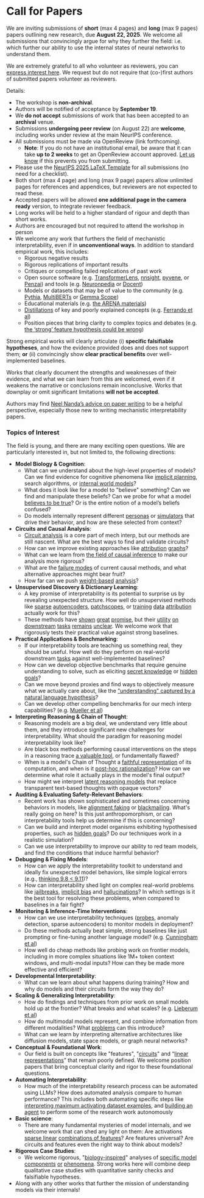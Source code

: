 # Call for Papers
We are inviting submissions of **short** (max 4 pages) and **long** (max 9 pages) papers outlining new research, due **August 22, 2025**. We welcome all submissions that convincingly argue for why they further the field: i.e. which further our ability to use the internal states of neural networks to understand them. 

We are extremely grateful to all who volunteer as reviewers, you can [express interest here](https://www.google.com/url?q=https://docs.google.com/forms/d/e/1FAIpQLSdiw1SJllzoTz_nqzDTzTOGb9DV3W_truQyh-WvYj_QGIi7Mg/viewform?usp%3Ddialog&sa=D&source=editors&ust=1753794824735989&usg=AOvVaw1ZWHCnJlUXw1yRlH5G7an8). We request but do not require that (co-)first authors of submitted papers volunteer as reviewers. 

Details: 
* The workshop is **non-archival**.
* Authors will be notified of acceptance by **September 19**.
* We **do not accept** submissions of work that has been accepted to an **archival** venue.
* Submissions **undergoing peer review** (on August 22) are **welcome**, including works under review at the main NeurIPS conference.
* All submissions must be made via OpenReview (link forthcoming).
  * **Note**: If you do not have an institutional email, be aware that it can take **up to 2 weeks** to get an OpenReview account approved. [Let us know](mailto:neurips2025@mechinterpworkshop.com) if this prevents you from submitting.
* Please use the [NeurIPS 2025 LaTeX Template](https://www.google.com/url?q=https://media.neurips.cc/Conferences/NeurIPS2025/Styles.zip&sa=D&source=editors&ust=1753794824740279&usg=AOvVaw3oPj4lcWYaPISP2dsjC6Xy) for all submissions (no need for a checklist).
* Both short (max 4 page) and long (max 9 page) papers allow unlimited pages for references and appendices, but reviewers are not expected to read these.
* Accepted papers will be allowed **one additional page in the camera ready** version, to integrate reviewer feedback.
* Long works will be held to a higher standard of rigour and depth than short works.
* Authors are encouraged but not required to attend the workshop in person
* We welcome any work that furthers the field of mechanistic interpretability, even if in **unconventional ways**. In addition to standard empirical work, this includes:
  * Rigorous negative results
  * Rigorous replications of important results
  * Critiques or compelling failed replications of past work
  * Open source software (e.g. [TransformerLens](https://www.google.com/url?q=https://github.com/neelnanda-io/TransformerLens&sa=D&source=editors&ust=1753794824744060&usg=AOvVaw1pxhTVuM7ONwOUFQ2Euvjy), [nnsight](https://www.google.com/url?q=https://github.com/ndif-team/nnsight&sa=D&source=editors&ust=1753794824744332&usg=AOvVaw0XgghNjjmeislDoxCTmxoc), [pyvene](https://www.google.com/url?q=https://github.com/stanfordnlp/pyvene/tree/main/pyvene/models/mlp&sa=D&source=editors&ust=1753794824744567&usg=AOvVaw2xJ1QcpTtgZGJhmFiTgx7W), or [Penzai](https://www.google.com/url?q=https://github.com/google-deepmind/penzai&sa=D&source=editors&ust=1753794824744854&usg=AOvVaw32Yf8ZAvL7M0KTRhhR_XtR)) and tools (e.g. [Neuronpedia](https://www.google.com/url?q=http://neuronpedia.org&sa=D&source=editors&ust=1753794824745153&usg=AOvVaw1lIhLha0_OjJ5ez9KwXIZ1) or [Docent](https://www.google.com/url?q=https://transluce.org/introducing-docent&sa=D&source=editors&ust=1753794824745423&usg=AOvVaw0_mscafEFOuVgngqBmQKjO))
  * Models or datasets that may be of value to the community (e.g. [Pythia](https://www.google.com/url?q=https://arxiv.org/abs/2304.01373&sa=D&source=editors&ust=1753794824746007&usg=AOvVaw3rYD1JPgkwLgnW4khdDoYI), [MultiBERTs](https://www.google.com/url?q=https://arxiv.org/abs/2106.16163&sa=D&source=editors&ust=1753794824746217&usg=AOvVaw2rD3lkqfv7QCDji8lgdhUg) or [Gemma Scope](https://www.google.com/url?q=https://arxiv.org/abs/2408.05147&sa=D&source=editors&ust=1753794824746478&usg=AOvVaw2_8X5kVSoz9lSB0-hEqE3Y))
  * Educational materials (e.g. [the ARENA materials](https://www.google.com/url?q=https://arena3-chapter1-transformer-interp.streamlit.app/&sa=D&source=editors&ust=1753794824746979&usg=AOvVaw0y424LLRzIvaAOg5WpVDuq))
  * [Distillations](https://www.google.com/url?q=https://distill.pub/2017/research-debt/&sa=D&source=editors&ust=1753794824747293&usg=AOvVaw0xOyUv3nDu5YFIWDmmswpR) of key and poorly explained concepts (e.g. [Ferrando et al](https://www.google.com/url?q=https://arxiv.org/abs/2405.00208&sa=D&source=editors&ust=1753794824747753&usg=AOvVaw32QXOIlIOxzpxjfIskD2fA))
  * Position pieces that bring clarity to complex topics and debates (e.g. [the ‘strong’ feature hypothesis could be wrong](https://www.google.com/url?q=https://www.alignmentforum.org/posts/tojtPCCRpKLSHBdpn/the-strong-feature-hypothesis-could-be-wrong&sa=D&source=editors&ust=1753794824748549&usg=AOvVaw0C34SkfORelfkIcBnS5SqZ))

Strong empirical works will clearly articulate (i) **specific falsifiable hypotheses**, and how the evidence provided does and does not support them; **or** (ii) convincingly show **clear practical benefits** over well-implemented baselines. 

Works that clearly document the strengths and weaknesses of their evidence, and what we can learn from this are welcomed, even if it weakens the narrative or conclusions remain inconclusive. Works that downplay or omit significant limitations **will not be accepted**. 

Authors may find [Neel Nanda’s advice on paper writing](https://www.google.com/url?q=https://www.alignmentforum.org/posts/eJGptPbbFPZGLpjsp/highly-opinionated-advice-on-how-to-write-ml-papers&sa=D&source=editors&ust=1753794824751762&usg=AOvVaw31xvyL6IpuMmreSJsVkP4W) to be a helpful perspective, especially those new to writing mechanistic interpretability papers. 
### Topics of Interest
The field is young, and there are many exciting open questions. We are particularly interested in, but not limited to, the following directions: 
* **Model Biology & Cognition**:
  * What can we understand about the high-level properties of models? Can we find evidence for cognitive phenomena like [implicit planning](https://www.google.com/url?q=https://transformer-circuits.pub/2025/attribution-graphs/biology.html%23dives-poems&sa=D&source=editors&ust=1753794824753902&usg=AOvVaw0vC6u1A69SZbxtnpT9REaz), search algorithms, or [internal world models](https://www.google.com/url?q=https://arxiv.org/abs/2210.13382&sa=D&source=editors&ust=1753794824754379&usg=AOvVaw3nTLaOh7uWiF-i2X9funTv)?
  * What does it look like for a model to "believe" something? Can we find and manipulate these beliefs? Can we probe for what a model [believes to be true](https://www.google.com/url?q=https://arxiv.org/abs/2310.06824&sa=D&source=editors&ust=1753794824755227&usg=AOvVaw103F-QC-ppkrvh6nVaB_5n)? Or is the entire notion of a model’s beliefs confused?
  * Do models internally represent different [personas](https://www.google.com/url?q=https://arxiv.org/abs/2406.12094&sa=D&source=editors&ust=1753794824755917&usg=AOvVaw2Q_GMKeokhqs0q-gikow8r) or [simulators](https://www.google.com/url?q=https://www.nature.com/articles/s41586-023-06647-8&sa=D&source=editors&ust=1753794824756200&usg=AOvVaw0G9J2xO_kqkJav-0wqjI0g) that drive their behavior, and how are these selected from context?
* **Circuits and Causal Analysis**:
  * [Circuit analysis](https://www.google.com/url?q=https://distill.pub/2020/circuits/zoom-in/&sa=D&source=editors&ust=1753794824756960&usg=AOvVaw3Pab7j6bWhevKrDVkC4jCr) is a core part of mech interp, but our methods are still nascent. What are the best ways to find and validate circuits?
  * How can we improve existing approaches like [attribution](https://www.google.com/url?q=https://arxiv.org/abs/2406.11944&sa=D&source=editors&ust=1753794824757958&usg=AOvVaw3DZHV-_UHGJZ3AYP_Kz8DA) [graphs](https://www.google.com/url?q=https://transformer-circuits.pub/2025/attribution-graphs/methods.html&sa=D&source=editors&ust=1753794824758250&usg=AOvVaw2liM6sx2C1WEzuCQjNfij8)?
  * What can we learn from [the field of causal inference](https://www.google.com/url?q=https://arxiv.org/abs/2407.04690&sa=D&source=editors&ust=1753794824758785&usg=AOvVaw2jx-3OW89htLMQ1fHNl-i0) to make our analysis more rigorous?
  * What are the [failure modes](https://www.google.com/url?q=https://arxiv.org/abs/2307.15771&sa=D&source=editors&ust=1753794824759911&usg=AOvVaw3zDGoVNtPtWp2OW-yMIVeN) of current causal methods, and what alternative approaches might bear fruit?
  * How far can we push [weight-based](https://www.google.com/url?q=https://arxiv.org/abs/2301.05217&sa=D&source=editors&ust=1753794824760571&usg=AOvVaw0989ple6D27QR0nj9J5RgM) [analysis](https://www.google.com/url?q=https://arxiv.org/abs/2410.08417&sa=D&source=editors&ust=1753794824760804&usg=AOvVaw0boQuGugjeWFafRLmLgIjD)?
* **Unsupervised Discovery & Dictionary Learning**:
  * A key promise of interpretability is its potential to surprise us by revealing unexpected structure. How well do unsupervised methods like [sparse](https://www.google.com/url?q=https://arxiv.org/abs/2103.15949&sa=D&source=editors&ust=1753794824761919&usg=AOvVaw23dKNZQzQTP4DbfYGAvpDW) [autoencoders](https://www.google.com/url?q=https://transformer-circuits.pub/2023/monosemantic-features&sa=D&source=editors&ust=1753794824762189&usg=AOvVaw1BQW1oVmrvtI4D63j_550B), [patch](https://www.google.com/url?q=https://arxiv.org/abs/2401.06102&sa=D&source=editors&ust=1753794824762368&usg=AOvVaw0EgqQE7sPwyLdjxqqb-cn1)[scopes](https://www.google.com/url?q=https://arxiv.org/abs/2403.10949v2&sa=D&source=editors&ust=1753794824762540&usg=AOvVaw23jyr4fEvMquMEJ7DoEhwl), or [training](https://www.google.com/url?q=https://proceedings.mlr.press/v70/koh17a?ref%3Dhttps://githubhelp.com&sa=D&source=editors&ust=1753794824762821&usg=AOvVaw0SUuB4k62Kxw7CNoAcXSww) [data](https://www.google.com/url?q=https://arxiv.org/abs/2308.03296&sa=D&source=editors&ust=1753794824763029&usg=AOvVaw237zIkM8x2eg2pOBQAXtY-) [attribution](https://www.google.com/url?q=https://arxiv.org/abs/2205.11482&sa=D&source=editors&ust=1753794824763339&usg=AOvVaw0Nzt2w3IGqwdjIkbXp1fZa) actually work for this?
  * These methods have [shown](https://www.google.com/url?q=https://transformer-circuits.pub/2024/scaling-monosemanticity/index.html&sa=D&source=editors&ust=1753794824763911&usg=AOvVaw1Hb3ub8hvVM-3BCgIRBo5T) [great](https://www.google.com/url?q=https://transformer-circuits.pub/2025/attribution-graphs/biology.html&sa=D&source=editors&ust=1753794824764208&usg=AOvVaw3g0eQdvLD6N-Bb9TUWicAU) [promise](https://www.google.com/url?q=https://arxiv.org/abs/2503.10965&sa=D&source=editors&ust=1753794824764425&usg=AOvVaw3YcRBL4Hazkd8Ml91Ys9Cm), but their [utility](https://www.google.com/url?q=https://arxiv.org/abs/2502.16681&sa=D&source=editors&ust=1753794824764670&usg=AOvVaw02bXfYd2bGYDNBbkkw70y_) [on](https://www.google.com/url?q=https://www.tilderesearch.com/blog/sieve&sa=D&source=editors&ust=1753794824764884&usg=AOvVaw3HUyGIdjXgBaiCd53vsnLK) [downstream](https://www.google.com/url?q=https://arxiv.org/abs/2501.17148&sa=D&source=editors&ust=1753794824765107&usg=AOvVaw2zadqoyk2S8pQEzZ7BsTTw) [tasks](https://www.google.com/url?q=https://transformer-circuits.pub/2024/features-as-classifiers/index.html&sa=D&source=editors&ust=1753794824765395&usg=AOvVaw299UYlmgGT6tbt5W2VBgYE) [remains](https://www.google.com/url?q=https://arxiv.org/abs/2502.04382&sa=D&source=editors&ust=1753794824765641&usg=AOvVaw1sRVJOv9ONIfvSGV5R2UaG) [unclear](https://www.google.com/url?q=https://www.alignmentforum.org/posts/4uXCAJNuPKtKBsi28/negative-results-for-saes-on-downstream-tasks&sa=D&source=editors&ust=1753794824766012&usg=AOvVaw2NsVOkYZ4-LP-A03CBeyVh). We welcome work that rigorously tests their practical value against strong baselines.
* **Practical Applications & Benchmarking**:
  * If our interpretability tools are teaching us something real, they should be useful. How well do they perform on real-world downstream [tasks](https://www.google.com/url?q=https://www.lesswrong.com/posts/wGRnzCFcowRCrpX4Y/downstream-applications-as-validation-of-interpretability&sa=D&source=editors&ust=1753794824767725&usg=AOvVaw3TOH2ajae6I_nXXczltqxb) against well-implemented baselines?
  * How can we develop objective benchmarks that require genuine understanding to solve, such as eliciting [secret knowledge](https://www.google.com/url?q=https://arxiv.org/abs/2505.14352&sa=D&source=editors&ust=1753794824768628&usg=AOvVaw2zST7rWHjDatK6-pa7mTMG) or [hidden goals](https://www.google.com/url?q=https://arxiv.org/abs/2503.10965&sa=D&source=editors&ust=1753794824768876&usg=AOvVaw0svcmO2vugFQatCpzgg8gx)?
  * Can we move beyond proxies and find ways to objectively measure what we actually care about, like the ["understanding" captured by a natural language hypothesis](https://www.google.com/url?q=https://arxiv.org/abs/2502.04382&sa=D&source=editors&ust=1753794824769775&usg=AOvVaw2AHylsiDusSEyD5pBpabX3)?
  * Can we develop other compelling benchmarks for our mech interp capabilities? (e.g. [Mueller et al](https://www.google.com/url?q=https://arxiv.org/abs/2504.13151&sa=D&source=editors&ust=1753794824770435&usg=AOvVaw3Yt51iKUeBP99s_ZuKqkUA))
* **Interpreting Reasoning & Chain of Thought**:
  * Reasoning models are a big deal, we understand very little about them, and they introduce significant new challenges for interpretability. What should the paradigm for reasoning model interpretability look like?
  * Are black box methods performing causal interventions on the steps in a reasoning trace [a valuable tool](https://www.google.com/url?q=https://arxiv.org/abs/2506.19143&sa=D&source=editors&ust=1753794824772295&usg=AOvVaw08jyjycA0GcolPUJe9O7iW), or fundamentally flawed?
  * When is a model's Chain of Thought a [faithful representation](https://www.google.com/url?q=https://arxiv.org/abs/2305.04388&sa=D&source=editors&ust=1753794824772845&usg=AOvVaw2nLnPJAZnqPWavmcwc8Wz4) of its computation, and when is it [post-hoc rationalization](https://www.google.com/url?q=https://arxiv.org/abs/2503.08679&sa=D&source=editors&ust=1753794824773231&usg=AOvVaw0ZYhIPhUIyoNAZLd6-7BT4)? How can we determine what role it actually plays in the model's final output?
  * How might we interpret [latent reasoning models](https://www.google.com/url?q=https://arxiv.org/abs/2412.06769&sa=D&source=editors&ust=1753794824773959&usg=AOvVaw3sz6OCd5_t0zkbhgaMkvcS) that replace transparent text-based thoughts with opaque vectors?
* **Auditing & Evaluating Safety-Relevant Behaviors**:
  * Recent work has shown sophisticated and sometimes concerning behaviors in models, like [alignment faking](https://www.google.com/url?q=https://arxiv.org/abs/2412.14093&sa=D&source=editors&ust=1753794824775398&usg=AOvVaw306uria9qfd_6S3abl_VE_) or [blackmailing](https://www.google.com/url?q=https://www.anthropic.com/research/agentic-misalignment&sa=D&source=editors&ust=1753794824775736&usg=AOvVaw0vylLiDIyu_Knh5M1nhsZD). What's really going on here? Is this just anthropomorphism, or can interpretability tools help us determine if this is concerning?
  * Can we build and interpret model organisms exhibiting hypothesised properties, such as [hidden goals](https://www.google.com/url?q=https://arxiv.org/abs/2503.10965&sa=D&source=editors&ust=1753794824776877&usg=AOvVaw06z0VuM-TuX0hy4YXXrst3)? Do our techniques work in a realistic simulation?
  * Can we use interpretability to improve our ability to red team models, and find the conditions that induce harmful behavior?
* **Debugging & Fixing Models**:
  * How can we apply the interpretability toolkit to understand and ideally fix unexpected model behaviors, like simple logical errors (e.g., [thinking 9.8 < 9.11](https://www.google.com/url?q=https://transluce.org/observability-interface&sa=D&source=editors&ust=1753794824778687&usg=AOvVaw3_puyqdqG3OnygpN9zp25V))?
  * How can interpretability shed light on complex real-world problems like [jailbreaks](https://www.google.com/url?q=https://transformer-circuits.pub/2025/attribution-graphs/biology.html%23dives-jailbreak&sa=D&source=editors&ust=1753794824779295&usg=AOvVaw1uG2vT-2HbYDpnD5BXViyw), [implicit bias](https://www.google.com/url?q=https://arxiv.org/abs/2506.10922&sa=D&source=editors&ust=1753794824779541&usg=AOvVaw1g4HzuMDDB8jAnapHW99mN) and [hallucinations](https://www.google.com/url?q=https://arxiv.org/abs/2411.14257&sa=D&source=editors&ust=1753794824779787&usg=AOvVaw17sERDRbuP7M_nXTzwbzCS)? In which settings is it the best tool for resolving these problems, when compared to baselines in a fair fight?
* **Monitoring & Inference-Time Interventions**:
  * How can we use interpretability techniques ([probes](https://www.google.com/url?q=https://arxiv.org/abs/2102.12452&sa=D&source=editors&ust=1753794824780843&usg=AOvVaw3vUegc_qyJIDDTTpwIjJPJ), anomaly detection, sparse autoencoders) to monitor models in deployment?
  * Do these methods actually beat simple, strong baselines like just prompting or fine-tuning another language model? (e.g. [Cunningham et al](https://www.google.com/url?q=https://alignment.anthropic.com/2025/cheap-monitors/&sa=D&source=editors&ust=1753794824781890&usg=AOvVaw0mdyhEySHRvqMHwfHbyKrB))
  * How well do cheap methods like probing work on frontier models, including in more complex situations like 1M+ token context windows, and multi-modal inputs? How can they be made more effective and efficient?
* **Developmental Interpretability**:
  * What can we learn about what happens during training? How and why do models and their circuits form the way they do?
* **Scaling & Generalizing Interpretability**:
  * How do findings and techniques from prior work on small models hold up at the frontier? What breaks and what scales? (e.g. [Lieberum et al](https://www.google.com/url?q=https://arxiv.org/abs/2307.09458&sa=D&source=editors&ust=1753794824784355&usg=AOvVaw2hgs8nz2VZZiBQPq3x0Vd1))
  * How do multimodal models represent, and combine information from different modalities? What [problems](https://www.google.com/url?q=https://openreview.net/pdf?id%3DVUhRdZp8ke&sa=D&source=editors&ust=1753794824784979&usg=AOvVaw3KEOu4jlntj3FnjyNVHrSA) can this introduce?
  * What can we learn by interpreting alternative architectures like diffusion models, state space models, or graph neural networks?
* **Conceptual & Foundational Work**:
  * Our field is built on concepts like "features", "[circuits](https://www.google.com/url?q=https://distill.pub/2020/circuits/zoom-in/&sa=D&source=editors&ust=1753794824786309&usg=AOvVaw3hewu2iNsp-iArl5CvF0pM)" and “[linear representations](https://www.google.com/url?q=https://transformer-circuits.pub/2024/july-update/index.html%23linear-representations&sa=D&source=editors&ust=1753794824786699&usg=AOvVaw1ijY34WtkHnMisBlqUcw_g)” that remain poorly defined. We welcome position papers that bring conceptual clarity and rigor to these foundational questions.
* **Automating Interpretability**:
  * How much of the interpretability research process can be automated using LLMs? How does automated analysis compare to human performance? This includes both automating specific steps like [interpreting maximum activating dataset examples](https://www.google.com/url?q=https://openaipublic.blob.core.windows.net/neuron-explainer/paper/index.html&sa=D&source=editors&ust=1753794824788395&usg=AOvVaw3nHoVTcqWb4F6MoMUpcEaz), and [building an agent](https://www.google.com/url?q=https://arxiv.org/abs/2404.14394&sa=D&source=editors&ust=1753794824788683&usg=AOvVaw2dsIhR0r5p8i-afuIcVEwq) to perform some of the research work autonomously
* **Basic science**:
  * There are many fundamental mysteries of model internals, and we welcome work that can shed any light on them: Are activations [sparse linear](https://www.google.com/url?q=https://arxiv.org/abs/1601.03764&sa=D&source=editors&ust=1753794824789781&usg=AOvVaw3tbWkZuBhiuYqzV2u1yE4D) [combinations of features](https://www.google.com/url?q=https://transformer-circuits.pub/2022/toy_model/index.html&sa=D&source=editors&ust=1753794824790086&usg=AOvVaw21BZSzVzJh_85ycP-JHCRj)? Are features universal? Are circuits and features even the right way to think about models?
* **Rigorous Case Studies**:
  * We welcome rigorous, "[biology-inspired](https://www.google.com/url?q=https://distill.pub/2020/circuits/curve-circuits/&sa=D&source=editors&ust=1753794824791069&usg=AOvVaw349Ye5o2YAcAoS-ACC9Kp1)" analyses of [specific model](https://www.google.com/url?q=https://arxiv.org/abs/2310.04625&sa=D&source=editors&ust=1753794824791327&usg=AOvVaw2uGYm-DO6H7Of04W00wB8p) [components](https://www.google.com/url?q=https://transformer-circuits.pub/2024/scaling-monosemanticity/index.html&sa=D&source=editors&ust=1753794824791635&usg=AOvVaw2lwfmuQeYE8O5T7oDUmQoV) [or](https://www.google.com/url?q=https://arxiv.org/abs/2305.01610&sa=D&source=editors&ust=1753794824791806&usg=AOvVaw3RghN44-dG12XqMK9UtrQ0) [phenomena](https://www.google.com/url?q=https://arxiv.org/abs/2306.09346&sa=D&source=editors&ust=1753794824791981&usg=AOvVaw0Joo2MeMcS1eU6fUEZEJhL). Strong works here will combine deep qualitative case studies with quantitative sanity checks and falsifiable hypotheses.
* Along with any other works that further the mission of understanding models via their internals!
